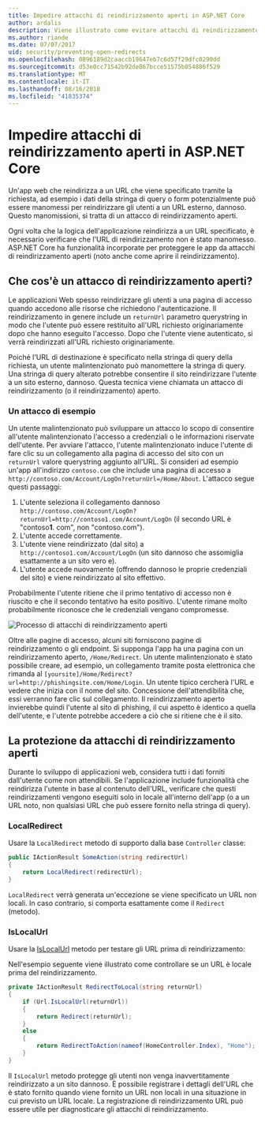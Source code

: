 ```yaml
---
title: Impedire attacchi di reindirizzamento aperti in ASP.NET Core
author: ardalis
description: Viene illustrato come evitare attacchi di reindirizzamento aperti di un'app ASP.NET Core
ms.author: riande
ms.date: 07/07/2017
uid: security/preventing-open-redirects
ms.openlocfilehash: 0896189d2caaccb19647eb7c6d57f29dfc0290dd
ms.sourcegitcommit: d53e0cc71542b92de867bcce51575b054886f529
ms.translationtype: MT
ms.contentlocale: it-IT
ms.lasthandoff: 08/16/2018
ms.locfileid: "41835374"
---
```

# <a name="prevent-open-redirect-attacks-in-aspnet-core"></a>Impedire attacchi di reindirizzamento aperti in ASP.NET Core

Un'app web che reindirizza a un URL che viene specificato tramite la richiesta, ad esempio i dati della stringa di query o form potenzialmente può essere manomessi per reindirizzare gli utenti a un URL esterno, dannoso. Questo manomissioni, si tratta di un attacco di reindirizzamento aperti.

Ogni volta che la logica dell'applicazione reindirizza a un URL specificato, è necessario verificare che l'URL di reindirizzamento non è stato manomesso. ASP.NET Core ha funzionalità incorporate per proteggere le app da attacchi di reindirizzamento aperti (noto anche come aprire il reindirizzamento).

## <a name="what-is-an-open-redirect-attack"></a>Che cos'è un attacco di reindirizzamento aperti?

Le applicazioni Web spesso reindirizzare gli utenti a una pagina di accesso quando accedono alle risorse che richiedono l'autenticazione. Il reindirizzamento in genere include un `returnUrl` parametro querystring in modo che l'utente può essere restituito all'URL richiesto originariamente dopo che hanno eseguito l'accesso. Dopo che l'utente viene autenticato, si verrà reindirizzati all'URL richiesto originariamente.

Poiché l'URL di destinazione è specificato nella stringa di query della richiesta, un utente malintenzionato può manomettere la stringa di query. Una stringa di query alterato potrebbe consentire il sito reindirizzare l'utente a un sito esterno, dannoso. Questa tecnica viene chiamata un attacco di reindirizzamento (o il reindirizzamento) aperto.

### <a name="an-example-attack"></a>Un attacco di esempio

Un utente malintenzionato può sviluppare un attacco lo scopo di consentire all'utente malintenzionato l'accesso a credenziali o le informazioni riservate dell'utente. Per avviare l'attacco, l'utente malintenzionato induce l'utente di fare clic su un collegamento alla pagina di accesso del sito con un `returnUrl` valore querystring aggiunto all'URL. Si consideri ad esempio un'app all'indirizzo `contoso.com` che include una pagina di accesso a `http://contoso.com/Account/LogOn?returnUrl=/Home/About`. L'attacco segue questi passaggi:

1. L'utente seleziona il collegamento dannoso `http://contoso.com/Account/LogOn?returnUrl=http://contoso1.com/Account/LogOn` (il secondo URL è "contoso**1**. com", non "contoso.com").
2. L'utente accede correttamente.
3. L'utente viene reindirizzato (dal sito) a `http://contoso1.com/Account/LogOn` (un sito dannoso che assomiglia esattamente a un sito vero e).
4. L'utente accede nuovamente (offrendo dannoso le proprie credenziali del sito) e viene reindirizzato al sito effettivo.

Probabilmente l'utente ritiene che il primo tentativo di accesso non è riuscito e che il secondo tentativo ha esito positivo. L'utente rimane molto probabilmente riconosce che le credenziali vengano compromesse.

![Processo di attacchi di reindirizzamento aperti](preventing-open-redirects/_static/open-redirection-attack-process.png)

Oltre alle pagine di accesso, alcuni siti forniscono pagine di reindirizzamento o gli endpoint. Si supponga l'app ha una pagina con un reindirizzamento aperto, `/Home/Redirect`. Un utente malintenzionato è stato possibile creare, ad esempio, un collegamento tramite posta elettronica che rimanda al `[yoursite]/Home/Redirect?url=http://phishingsite.com/Home/Login`. Un utente tipico cercherà l'URL e vedere che inizia con il nome del sito. Concessione dell'attendibilità che, essi verranno fare clic sul collegamento. Il reindirizzamento aperto invierebbe quindi l'utente al sito di phishing, il cui aspetto è identico a quella dell'utente, e l'utente potrebbe accedere a ciò che si ritiene che è il sito.

## <a name="protecting-against-open-redirect-attacks"></a>La protezione da attacchi di reindirizzamento aperti

Durante lo sviluppo di applicazioni web, considera tutti i dati forniti dall'utente come non attendibili. Se l'applicazione include funzionalità che reindirizza l'utente in base al contenuto dell'URL, verificare che questi reindirizzamenti vengono eseguiti solo in locale all'interno dell'app (o a un URL noto, non qualsiasi URL che può essere fornito nella stringa di query).

### <a name="localredirect"></a>LocalRedirect

Usare la `LocalRedirect` metodo di supporto dalla base `Controller` classe:

```csharp
public IActionResult SomeAction(string redirectUrl)
{
    return LocalRedirect(redirectUrl);
}
```

`LocalRedirect` verrà generata un'eccezione se viene specificato un URL non locali. In caso contrario, si comporta esattamente come il `Redirect` (metodo).

### <a name="islocalurl"></a>IsLocalUrl

Usare la [IsLocalUrl](/dotnet/api/Microsoft.AspNetCore.Mvc.IUrlHelper?view=aspnetcore-2.0#Microsoft_AspNetCore_Mvc_IUrlHelper_IsLocalUrl_System_String_) metodo per testare gli URL prima di reindirizzamento:

Nell'esempio seguente viene illustrato come controllare se un URL è locale prima del reindirizzamento.

```csharp
private IActionResult RedirectToLocal(string returnUrl)
{
    if (Url.IsLocalUrl(returnUrl))
    {
        return Redirect(returnUrl);
    }
    else
    {
        return RedirectToAction(nameof(HomeController.Index), "Home");
    }
}
```

Il `IsLocalUrl` metodo protegge gli utenti non venga inavvertitamente reindirizzato a un sito dannoso. È possibile registrare i dettagli dell'URL che è stato fornito quando viene fornito un URL non locali in una situazione in cui previsto un URL locale. La registrazione di reindirizzamento URL può essere utile per diagnosticare gli attacchi di reindirizzamento.
